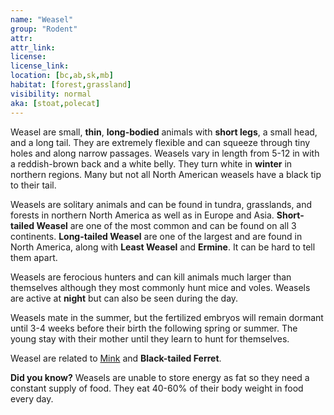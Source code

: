 ```yaml
---
name: "Weasel"
group: "Rodent" 
attr: 
attr_link: 
license: 
license_link: 
location: [bc,ab,sk,mb]
habitat: [forest,grassland]
visibility: normal
aka: [stoat,polecat]
---
```


Weasel are small, **thin**, **long-bodied** animals with **short legs**, a small head, and a long tail. They are extremely flexible and can squeeze through tiny holes and along narrow passages. Weasels vary in length from 5-12 in with a reddish-brown back and a white belly. They turn white in **winter** in northern regions. Many but not all North American weasels have a black tip to their tail.

Weasels are solitary animals and can be found in tundra, grasslands, and forests in northern North America as well as in Europe and Asia. **Short-tailed Weasel** are one of the most common and can be found on all 3 continents. **Long-tailed Weasel** are one of the largest and are found in North America, along with **Least Weasel** and **Ermine**. It can be hard to tell them apart.

Weasels are ferocious hunters and can kill animals much larger than themselves although they most commonly hunt mice and voles. Weasels are active at **night** but can also be seen during the day.

Weasels mate in the summer, but the fertilized embryos will remain dormant until 3-4 weeks before their birth the following spring or summer. The young stay with their mother until they learn to hunt for themselves.

Weasel are related to [Mink](/{{section}}/mink) and **Black-tailed Ferret**.

**Did you know?** Weasels are unable to store energy as fat so they need a constant supply of food. They eat 40-60% of their body weight in food every day.
